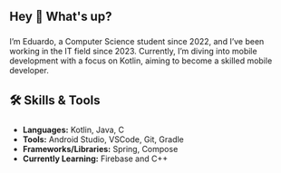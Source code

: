 <h2 align="left">Hey 👋 What's up?</h2>

###

<p align="left">I’m Eduardo, a Computer Science student since 2022, and I’ve been working in the IT field since 2023. Currently, I’m diving into mobile development with a focus on Kotlin, aiming to become a skilled mobile developer.</p>

###

<h2 align="left">🛠️ Skills & Tools</h2>

###

<ul>
  <li><strong>Languages:</strong> Kotlin, Java, C</li>
  <li><strong>Tools:</strong> Android Studio, VSCode, Git, Gradle</li>
  <li><strong>Frameworks/Libraries:</strong> Spring, Compose</li>
  <li><strong>Currently Learning:</strong> Firebase and C++</li>
</ul>
